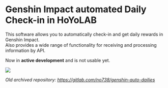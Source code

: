# Genshin Impact automated Daily Check-in in HoYoLAB
This software allows you to automatically check-in and get daily rewards in Genshin Impact.<br/>
Also provides a wide range of functionality for receiving and processing information by API.

Now in **active development** and is not usable yet. 

<img src="https://github.com/No738/GenshinDailyCheckIn/blob/master/preview.png">

*Old archived repository: https://gitlab.com/no738/genshin-auto-dailies* 
